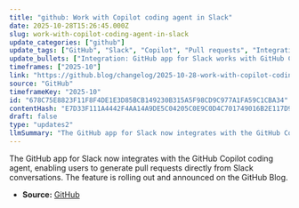 ```yaml
---
title: "github: Work with Copilot coding agent in Slack"
date: 2025-10-28T15:26:45.000Z
slug: work-with-copilot-coding-agent-in-slack
update_categories: ["github"]
update_tags: ["GitHub", "Slack", "Copilot", "Pull requests", "Integration", "GitHub App"]
update_bullets: ["Integration: GitHub app for Slack works with GitHub Copilot coding agent.", "Feature: Generate pull requests directly from Slack conversations using Copilot.", "Availability: The update is rolling out gradually.", "Announcement: Published on the GitHub Blog (Changelog)."]
timeframes: ["2025-10"]
link: "https://github.blog/changelog/2025-10-28-work-with-copilot-coding-agent-in-slack"
source: "GitHub"
timeframeKey: "2025-10"
id: "678C75E8823F11F8F4DE1E3D85BCB149230B315A5F98CD9C977A1FA59C1CBA34"
contentHash: "E7D33F111A4442F4AA14A9DE5C04205C0E9C0D4C701749016B2E117D9AB65825"
draft: false
type: "updates2"
llmSummary: "The GitHub app for Slack now integrates with the GitHub Copilot coding agent, enabling users to generate pull requests directly from Slack conversations. The feature is rolling out and announced on the GitHub Blog."
---
```


The GitHub app for Slack now integrates with the GitHub Copilot coding agent, enabling users to generate pull requests directly from Slack conversations. The feature is rolling out and announced on the GitHub Blog.

- **Source:** [GitHub](https://github.blog/changelog/2025-10-28-work-with-copilot-coding-agent-in-slack)
